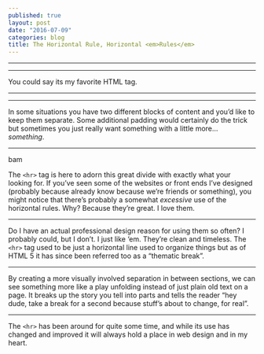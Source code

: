 ```yaml
---
published: true
layout: post
date: "2016-07-09"
categories: blog
title: The Horizontal Rule, Horizontal <em>Rules</em>
---
```


<hr>
<hr>
You could say its my favorite HTML tag.
<hr>
<hr>

In some situations you have two different blocks of content and you’d like to keep them separate. Some additional padding would certainly do the trick but sometimes you just really want something with a little more… *something*.

***
bam

The `<hr>` tag is here to adorn this great divide with exactly what your looking for. If you’ve seen some of the websites or front ends I’ve designed (probably because already know because we’re friends or something), you might notice that there’s probably a somewhat *excessive* use of the horizontal rules. Why? Because they’re great. I love them.

***  

Do I have an actual professional design reason for using them so often? I probably could, but I don’t. I just like ‘em. They’re clean and timeless. The `<hr>` tag used to be just a horizontal line used to organize things but as of HTML 5 it has since been referred too as a “thematic break”.

***

By creating a more visually involved separation in between sections, we can see something more like a play unfolding instead of just plain old text on a page. It breaks up the story you tell into parts and tells the reader “hey dude, take a break for a second because stuff’s about to change, for real”.

***  

The `<hr>` has been around for quite some time, and while its use has changed and improved it will always hold a place in web design and in my heart.
